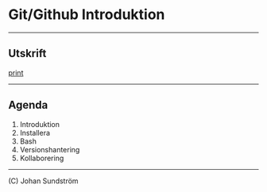 # Git/Github Introduktion

---

## Utskrift

[print](?print-pdf)

---

## Agenda

1. Introduktion
2. Installera
3. Bash
4. Versionshantering
5. Kollaborering

---

(C) Johan Sundström